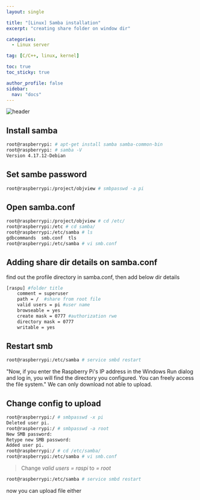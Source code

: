 ```yaml
---
layout: single

title: "[Linux] Samba installation"
excerpt: "creating share folder on window dir"

categories:
  - Linux server

tag: [C/C++, linux, kernel] 

toc: true
toc_sticky: true

author_profile: false
sidebar:
  nav: "docs"
---
```


![header](https://capsule-render.vercel.app/api?type=rect&color=20:660099,100:E2231A)


## Install samba

```bash
root@raspberrypi: # apt-get install samba samba-common-bin
root@raspberrypi: # samba -V
Version 4.17.12-Debian
```

## Set sambe password

```bash
root@raspberrypi:/project/objview # smbpasswd -a pi
```
## Open samba.conf

```bash
root@raspberrypi:/project/objview # cd /etc/
root@raspberrypi:/etc # cd samba/
root@raspberrypi:/etc/samba # ls
gdbcommands  smb.conf  tls
root@raspberrypi:/etc/samba # vi smb.conf
```

## Adding share dir details on samba.conf

find out the profile directory in samba.conf, then add below dir details

```bash
[raspu] #folder title
    comment = superuser
    path = /  #share from root file 
    valid users = pi #user name
    browseable = yes
    create mask = 0777 #authorization rwe
    directory mask = 0777
    writable = yes
```

## Restart smb

```bash
root@raspberrypi:/etc/samba # service smbd restart
```

"Now, if you enter the Raspberry Pi's IP address in the Windows Run dialog and log in, you will find the directory you configured. You can freely access the file system." We can only download not able to upload.

## Change config to upload

```bash
root@raspberrypi:/ # smbpasswd -x pi
Deleted user pi.
root@raspberrypi:/ # smbpasswd -a root
New SMB password:
Retype new SMB password:
Added user pi.
root@raspberrypi:/ # cd /etc/samba/
root@raspberrypi:/etc/samba # vi smb.conf 
```

> Change *valid users = raspi* to *= root*

```bash
root@raspberrypi:/etc/samba # service smbd restart
```
now you can upload file either


